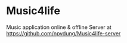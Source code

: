 # Music4life
Music application online & offline
Server at https://github.com/npvdung/Music4life-server
